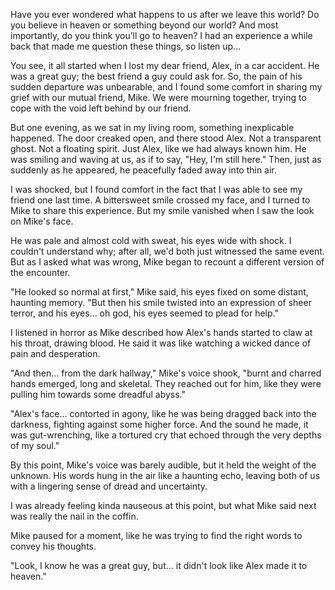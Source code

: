 Have you ever wondered what happens to us after we leave this world? Do you believe in heaven or something beyond our world? And most importantly, do you think you’ll go to heaven? I had an experience a while back that made me question these things, so listen up...

You see, it all started when I lost my dear friend, Alex, in a car accident. He was a great guy; the best friend a guy could ask for. So, the pain of his sudden departure was unbearable, and I found some comfort in sharing my grief with our mutual friend, Mike. We were mourning together, trying to cope with the void left behind by our friend.

But one evening, as we sat in my living room, something inexplicable happened. The door creaked open, and there stood Alex. Not a transparent ghost. Not a floating spirit. Just Alex, like we had always known him. He was smiling and waving at us, as if to say, "Hey, I'm still here." Then, just as suddenly as he appeared, he peacefully faded away into thin air.

I was shocked, but I found comfort in the fact that I was able to see my friend one last time. A bittersweet smile crossed my face, and I turned to Mike to share this experience. But my smile vanished when I saw the look on Mike's face.

He was pale and almost cold with sweat, his eyes wide with shock. I couldn't understand why; after all, we'd both just witnessed the same event. But as I asked what was wrong, Mike began to recount a different version of the encounter.

"He looked so normal at first," Mike said, his eyes fixed on some distant, haunting memory. "But then his smile twisted into an expression of sheer terror, and his eyes... oh god, his eyes seemed to plead for help."

I listened in horror as Mike described how Alex's hands started to claw at his throat, drawing blood. He said it was like watching a wicked dance of pain and desperation.

"And then... from the dark hallway," Mike's voice shook, "burnt and charred hands emerged, long and skeletal. They reached out for him, like they were pulling him towards some dreadful abyss."

"Alex's face... contorted in agony, like he was being dragged back into the darkness, fighting against some higher force. And the sound he made, it was gut-wrenching, like a tortured cry that echoed through the very depths of my soul."

By this point, Mike's voice was barely audible, but it held the weight of the unknown. His words hung in the air like a haunting echo, leaving both of us with a lingering sense of dread and uncertainty.

I was already feeling kinda nauseous at this point, but what Mike said next was really the nail in the coffin. 

Mike paused for a moment, like he was trying to find the right words to convey his thoughts.

"Look, I know he was a great guy, but... it didn't look like Alex made it to heaven."